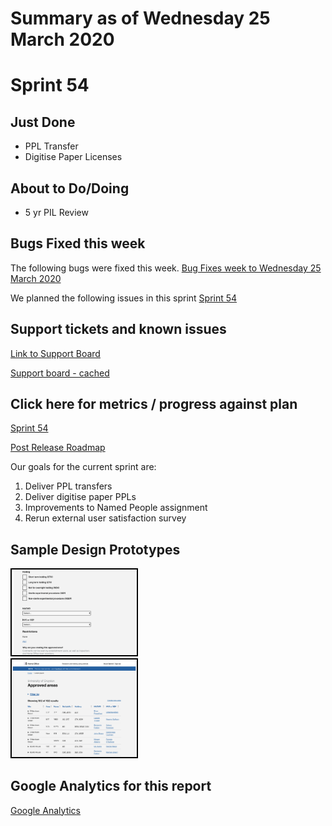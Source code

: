 # Summary as of Wednesday 25 March 2020 

# Sprint 54

## Just Done
* PPL Transfer 
* Digitise Paper Licenses

## About to Do/Doing
* 5 yr PIL Review


## Bugs Fixed this week
The following bugs were fixed this week.
[Bug Fixes week to Wednesday 25 March 2020](graphs/bugs25032020.png)

We planned the following issues in this sprint 
[Sprint 54](graphs/sprint25032020.png)

## Support tickets and known issues
[Link to Support Board](https://collaboration.homeoffice.gov.uk/jira/secure/RapidBoard.jspa?rapidView=1717&selectedIssue=ASSB-253)

[Support board - cached](graphs/supportBoard25032020.png)

## Click here for metrics / progress against plan
[Sprint 54](graphs/progress25032020.png)

[Post Release Roadmap](graphs/roadmap25032020.png)

Our goals for the current sprint are:
1. Deliver PPL transfers 
2. Deliver digitise paper PPLs 
3. Improvements to Named People assignment 
4. Rerun external user satisfaction survey

## Sample Design Prototypes
<a href="graphs/proto1_25032020.png"><img src="graphs/proto1_25032020.png" alt="HTML5 Icon" width="200" style="border:2px solid black"></a>
<br>
<a href="graphs/proto2_25032020.png"><img src="graphs/proto2_25032020.png" alt="HTML5 Icon" width="200" style="border:2px solid black"></a>
<br>


## Google Analytics for this report
[Google Analytics](graphs/GA25032020.png)

